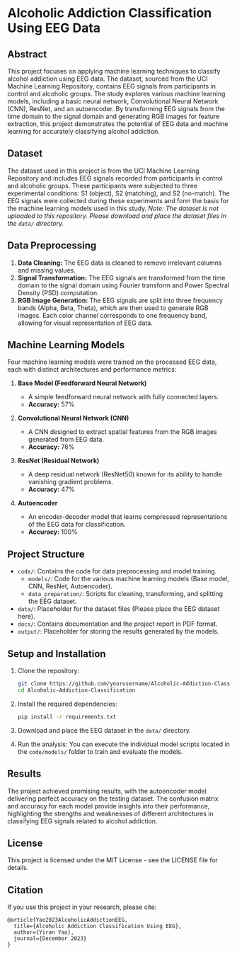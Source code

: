 
# Alcoholic Addiction Classification Using EEG Data

## Abstract
This project focuses on applying machine learning techniques to classify alcohol addiction using EEG data. The dataset, sourced from the UCI Machine Learning Repository, contains EEG signals from participants in control and alcoholic groups. The study explores various machine learning models, including a basic neural network, Convolutional Neural Network (CNN), ResNet, and an autoencoder. By transforming EEG signals from the time domain to the signal domain and generating RGB images for feature extraction, this project demonstrates the potential of EEG data and machine learning for accurately classifying alcohol addiction.

## Dataset
The dataset used in this project is from the UCI Machine Learning Repository and includes EEG signals recorded from participants in control and alcoholic groups. These participants were subjected to three experimental conditions: S1 (object), S2 (matching), and S2 (no-match). The EEG signals were collected during these experiments and form the basis for the machine learning models used in this study. *Note: The dataset is not uploaded to this repository. Please download and place the dataset files in the `data/` directory.*

## Data Preprocessing
1. **Data Cleaning:** The EEG data is cleaned to remove irrelevant columns and missing values.
2. **Signal Transformation:** The EEG signals are transformed from the time domain to the signal domain using Fourier transform and Power Spectral Density (PSD) computation.
3. **RGB Image Generation:** The EEG signals are split into three frequency bands (Alpha, Beta, Theta), which are then used to generate RGB images. Each color channel corresponds to one frequency band, allowing for visual representation of EEG data.

## Machine Learning Models
Four machine learning models were trained on the processed EEG data, each with distinct architectures and performance metrics:

1. **Base Model (Feedforward Neural Network)**
   - A simple feedforward neural network with fully connected layers.
   - **Accuracy:** 57%

2. **Convolutional Neural Network (CNN)**
   - A CNN designed to extract spatial features from the RGB images generated from EEG data.
   - **Accuracy:** 76%

3. **ResNet (Residual Network)**
   - A deep residual network (ResNet50) known for its ability to handle vanishing gradient problems.
   - **Accuracy:** 47%

4. **Autoencoder**
   - An encoder-decoder model that learns compressed representations of the EEG data for classification.
   - **Accuracy:** 100%

## Project Structure
- `code/`: Contains the code for data preprocessing and model training.
  - `models/`: Code for the various machine learning models (Base model, CNN, ResNet, Autoencoder).
  - `data_preparation/`: Scripts for cleaning, transforming, and splitting the EEG dataset.
- `data/`: Placeholder for the dataset files (Please place the EEG dataset here).
- `docs/`: Contains documentation and the project report in PDF format.
- `output/`: Placeholder for storing the results generated by the models.

## Setup and Installation

1. Clone the repository:
    ```bash
    git clone https://github.com/yourusername/Alcoholic-Addiction-Classification.git
    cd Alcoholic-Addiction-Classification
    ```

2. Install the required dependencies:
    ```bash
    pip install -r requirements.txt
    ```

3. Download and place the EEG dataset in the `data/` directory.

4. Run the analysis:
    You can execute the individual model scripts located in the `code/models/` folder to train and evaluate the models.

## Results
The project achieved promising results, with the autoencoder model delivering perfect accuracy on the testing dataset. The confusion matrix and accuracy for each model provide insights into their performance, highlighting the strengths and weaknesses of different architectures in classifying EEG signals related to alcohol addiction.

## License
This project is licensed under the MIT License - see the LICENSE file for details.

## Citation
If you use this project in your research, please cite:
```
@article{Yao2023AlcoholicAddictionEEG,
  title={Alcoholic Addiction Classification Using EEG},
  author={Yiran Yao},
  journal={December 2023}
}
```
